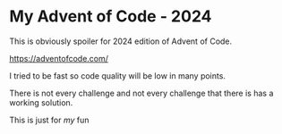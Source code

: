 # My Advent of Code - 2024
This is obviously spoiler for 2024 edition of Advent of Code.

https://adventofcode.com/

I tried to be fast so code quality will be low in many points.

There is not every challenge and not every challenge that there is has a working solution.

This is just for _my_ fun
